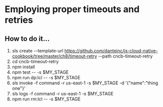 # Employing proper timeouts and retries

## How to do it...
1. sls create --template-url https://github.com/danteinc/js-cloud-native-cookbook/tree/master/ch8/timeout-retry --path cncb-timeout-retry
2. cd cncb-timeout-retry
3. npm install
4. npm test -- -s $MY_STAGE
5. npm run dp:lcl -- -s $MY_STAGE
6. sls invoke -f command -r us-east-1 -s $MY_STAGE -d '{"name":"thing one"}'
7. sls logs -f command -r us-east-1 -s $MY_STAGE
8. npm run rm:lcl -- -s $MY_STAGE
